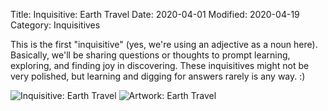 Title: Inquisitive: Earth Travel
Date: 2020-04-01
Modified: 2020-04-19
Category: Inquisitives

This is the first "inquisitive" (yes, we're using an adjective as a noun here). Basically, we'll be sharing questions or thoughts to prompt learning, exploring, and finding joy in discovering. These inquisitives might not be very polished, but learning and digging for answers rarely is any way. :)

![Inquisitive: Earth Travel]({static}/images/artwork/2020-04-01-bec-inquisitive.jpg)
![Artwork: Earth Travel]({static}/images/artwork/2020-04-01-emc-inquisitive-artwork.jpg)


